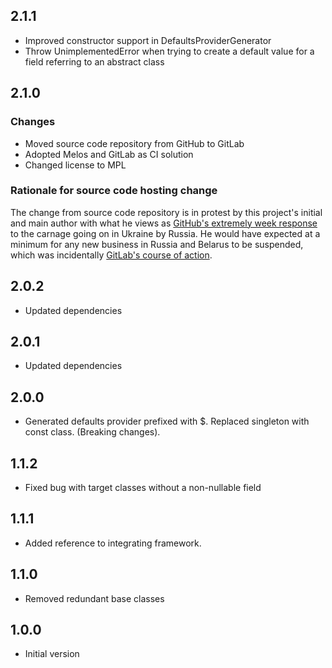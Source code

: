 ## 2.1.1

- Improved constructor support in DefaultsProviderGenerator
- Throw UnimplementedError when trying to create a default value for a field referring to an abstract class

## 2.1.0

### Changes
- Moved source code repository from GitHub to GitLab
- Adopted Melos and GitLab as CI solution
- Changed license to MPL

### Rationale for source code hosting change

The change from source code repository is in protest by this project's initial and main author with what he views as [GitHub's extremely week response](https://github.blog/2022-03-02-our-response-to-the-war-in-ukraine/) to the carnage going on in Ukraine by Russia. He would have expected at a minimum for any new business in Russia and Belarus to be suspended, which was incidentally [GitLab's course of action](https://about.gitlab.com/blog/2022/03/11/gitlab-actions-to-date-regarding-russian-invasion-of-ukraine/#suspending-new-business-in-russia-and-belarus).


## 2.0.2

- Updated dependencies

## 2.0.1

- Updated dependencies

## 2.0.0

- Generated defaults provider prefixed with $. Replaced singleton with const class. (Breaking changes).

## 1.1.2

- Fixed bug with target classes without a non-nullable field

## 1.1.1

- Added reference to integrating framework.

## 1.1.0

- Removed redundant base classes

## 1.0.0

- Initial version
